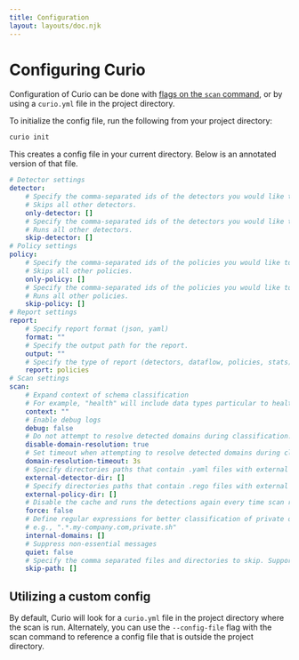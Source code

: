 ```yaml
---
title: Configuration
layout: layouts/doc.njk
---
```


# Configuring Curio

Configuration of Curio can be done with [flags on the `scan` command](/reference/commands/#scan), or by using a `curio.yml` file in the project directory.

To initialize the config file, run the following from your project directory:

```bash
curio init
```

This creates a config file in your current directory. Below is an annotated version of that file.

```yml
# Detector settings
detector:
    # Specify the comma-separated ids of the detectors you would like to run. 
    # Skips all other detectors.
    only-detector: []
    # Specify the comma-separated ids of the detectors you would like to skip. 
    # Runs all other detectors.
    skip-detector: []
# Policy settings
policy:
    # Specify the comma-separated ids of the policies you would like to run. 
    # Skips all other policies.
    only-policy: []
    # Specify the comma-separated ids of the policies you would like to skip. 
    # Runs all other policies.
    skip-policy: []
# Report settings
report:
    # Specify report format (json, yaml)
    format: ""
    # Specify the output path for the report.
    output: ""
    # Specify the type of report (detectors, dataflow, policies, stats). 
    report: policies
# Scan settings
scan:
    # Expand context of schema classification 
    # For example, "health" will include data types particular to health
    context: ""
    # Enable debug logs
    debug: false
    # Do not attempt to resolve detected domains during classification.
    disable-domain-resolution: true
    # Set timeout when attempting to resolve detected domains during classification.
    domain-resolution-timeout: 3s
    # Specify directories paths that contain .yaml files with external custom detectors configuration.
    external-detector-dir: []
    # Specify directories paths that contain .rego files with external policies configuration.
    external-policy-dir: []
    # Disable the cache and runs the detections again every time scan runs.
    force: false
    # Define regular expressions for better classification of private or unreachable domains
    # e.g., ".*.my-company.com,private.sh"
    internal-domains: []
    # Suppress non-essential messages
    quiet: false
    # Specify the comma separated files and directories to skip. Supports * syntax.
    skip-path: []
```

## Utilizing a custom config

By default, Curio will look for a `curio.yml` file in the project directory where the scan is run. Alternately, you can use the `--config-file` flag with the scan command to reference a config file that is outside the project directory.